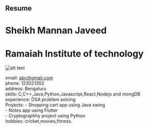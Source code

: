 ## Resume <br>
# Sheikh Mannan Javeed <br>
# Ramaiah Institute of technology <br>
![alt text](https://lh5.googleusercontent.com/xWgdOfLVx0NSttwehBZAwzw28R83ZtmN73nMkHPfH-mbS3Apk1tidirwR_exMxs5RRXf_-UPmHubhjk_uOqt3U-MIJhWazsHr-O17hYgWXmj6J7VCsH1NTHES6KJBjvjUzMVlvpa)

email: abc@gmail.com <br>
phone: 123021302 <br>
address: Bengaluru <br>
skills: C,C++,Java,Python,Javascript,React,Nodejs and mongDB <br>
experience: DSA problem solving <br>
Projects: - Shopping cart app using Java swing <br>
          - Notes app using Flutter <br>
          - Cryptographhy project using Python <br>
hobbies: cricket,movies,fitness.
